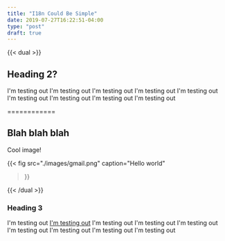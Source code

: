 ```yaml
---
title: "I18n Could Be Simple"
date: 2019-07-27T16:22:51-04:00
type: "post"
draft: true
---
```


{{< dual >}}
## Heading 2?

I'm testing out I'm testing out I'm testing out I'm testing out I'm testing out I'm testing out I'm testing out I'm testing out I'm testing out 

============

## Blah blah blah

Cool image!

{{< fig src="./images/gmail.png"
    caption="Hello world"
 >}}

{{< /dual >}}
### Heading 3

I'm testing out [I'm testing out](//google.com) I'm testing out I'm testing out I'm testing out I'm testing out I'm testing out I'm testing out I'm testing out 
